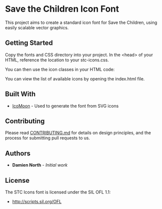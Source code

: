 # Save the Children Icon Font

This project aims to create a standard icon font for Save the Children, using easily scalable vector graphics.

## Getting Started

Copy the fonts and CSS directory into your project. In the &lt;head&gt; of your HTML, reference the location to your stc-icons.css.

You can then use the icon classes in your HTML code:

<i class="fstc fstc-circle"></i>

You can view the list of available icons by opening the index.html file.


## Built With

* [IcoMoon](https://icomoon.io/app) - Used to generate the font from SVG icons

## Contributing

Please read [CONTRIBUTING.md](CONTRIBUTING.md) for details on design principles, and the process for submitting pull requests to us.

## Authors

* **Damien North** - *Initial work*

## License

The STC Icons font is licensed under the SIL OFL 1.1:

* http://scripts.sil.org/OFL
